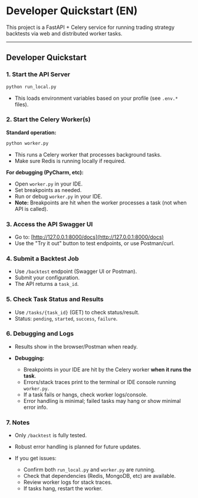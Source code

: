 # Developer Quickstart (EN)

This project is a FastAPI + Celery service for running trading strategy backtests via web and distributed worker tasks.

---

## Developer Quickstart

### 1. Start the API Server

```bash
python run_local.py
```

* This loads environment variables based on your profile (see `.env.*` files).

### 2. Start the Celery Worker(s)

**Standard operation:**

```bash
python worker.py
```

* This runs a Celery worker that processes background tasks.
* Make sure Redis is running locally if required.

**For debugging (PyCharm, etc):**

* Open `worker.py` in your IDE.
* Set breakpoints as needed.
* Run or debug `worker.py` in your IDE.
* **Note:** Breakpoints are hit when the worker processes a task (not when API is called).

### 3. Access the API Swagger UI

* Go to: [http://127.0.0.1:8000/docs](http://127.0.0.1:8000/docs)
* Use the "Try it out" button to test endpoints, or use Postman/curl.

### 4. Submit a Backtest Job

* Use `/backtest` endpoint (Swagger UI or Postman).
* Submit your configuration.
* The API returns a `task_id`.

### 5. Check Task Status and Results

* Use `/tasks/{task_id}` (GET) to check status/result.
* Status: `pending`, `started`, `success`, `failure`.

### 6. Debugging and Logs

* Results show in the browser/Postman when ready.
* **Debugging:**

  * Breakpoints in your IDE are hit by the Celery worker **when it runs the task**.
  * Errors/stack traces print to the terminal or IDE console running `worker.py`.
  * If a task fails or hangs, check worker logs/console.
  * Error handling is minimal; failed tasks may hang or show minimal error info.

### 7. Notes

* Only `/backtest` is fully tested.
* Robust error handling is planned for future updates.
* If you get issues:

  * Confirm both `run_local.py` and `worker.py` are running.
  * Check that dependencies (Redis, MongoDB, etc) are available.
  * Review worker logs for stack traces.
  * If tasks hang, restart the worker.